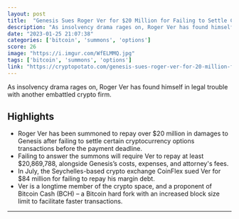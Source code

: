 ```yaml
---
layout: post
title:  "Genesis Sues Roger Ver for $20 Million for Failing to Settle Crypto Options"
description: "As insolvency drama rages on, Roger Ver has found himself in legal trouble with another embattled crypto firm."
date: "2023-01-25 21:07:38"
categories: ['bitcoin', 'summons', 'options']
score: 26
image: "https://i.imgur.com/WfELMMQ.jpg"
tags: ['bitcoin', 'summons', 'options']
link: "https://cryptopotato.com/genesis-sues-roger-ver-for-20-million-for-failing-to-settle-crypto-options/"
---
```


As insolvency drama rages on, Roger Ver has found himself in legal trouble with another embattled crypto firm.

## Highlights

- Roger Ver has been summoned to repay over $20 million in damages to Genesis after failing to settle certain cryptocurrency options transactions before the payment deadline.
- Failing to answer the summons will require Ver to repay at least $20,869,788, alongside Genesis’s costs, expenses, and attorney's fees.
- In July, the Seychelles-based crypto exchange CoinFlex sued Ver for $84 million for failing to repay his margin debt.
- Ver is a longtime member of the crypto space, and a proponent of Bitcoin Cash (BCH) – a Bitcoin hard fork with an increased block size limit to facilitate faster transactions.

---
